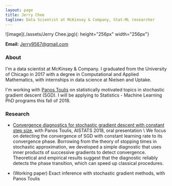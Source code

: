 ```yaml
---
layout: page
title: Jerry Chee 
tagline: Data Scientist at McKinsey & Company, Stat-ML researcher 
---
```


![image](./assets/Jerry Chee.jpg){: height="256px" width="256px"} 

**Email:** Jerry9567@gmail.com 

[comment]: <> (### Contact Email: Jerry9567@gmail.com)

### About
I'm a data scientist at McKinsey & Company. 
I graduated from the University of Chicago in 2017 with a degree in Computational and Applied Mathematics, with internships in data science at Nielsen and Uptake.

I'm working with [Panos Toulis](http://faculty.chicagobooth.edu/Panagiotis.toulis/) on statistically motivated topics in stochastic gradient descent (SGD). 
I will be applying to Statistics - Machine Learning PhD programs this fall of 2018. 



### Research
* [Convergence diagnostics for stochastic gradient descent with constant step size](https://arxiv.org/pdf/1710.06382), with Panos Toulis, AISTATS 2018, oral presentation \\
We focus on detecting the convergence of SGD with constant learning rate to its convergence phase.
Borrowing from the theory of stopping times in stochastic approximation, we developed a simple diagnostic that uses inner products of successive gradients to detect convergence. 
Theoretical and empirical results suggest that the diagnostic reliably detects the phase transition, which can speed up classical procedures.

* (Working paper) Exact inference with stochastic gradient methods, with Panos Toulis
